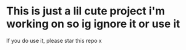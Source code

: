 <h1>This is just a lil cute project i'm working on so ig ignore it or use it</h1>
If you do use it, please star this repo x